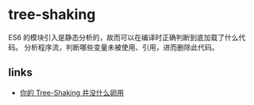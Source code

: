 # tree-shaking

ES6 的模块引入是静态分析的，故而可以在编译时正确判断到底加载了什么代码。
分析程序流，判断哪些变量未被使用、引用，进而删除此代码。

## links

- [你的 Tree-Shaking 并没什么卵用](https://juejin.im/post/5a5652d8f265da3e497ff3de)
